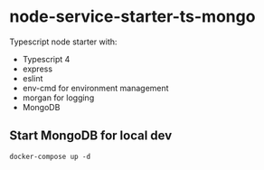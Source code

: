 # node-service-starter-ts-mongo

Typescript node starter with:

- Typescript 4
- express
- eslint
- env-cmd for environment management
- morgan for logging
- MongoDB

## Start MongoDB for local dev
```
docker-compose up -d
```